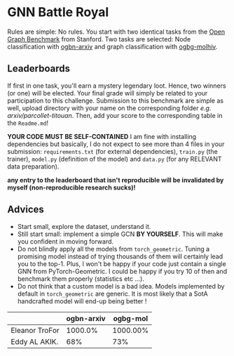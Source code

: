 # GNN Battle Royal

Rules are simple: No rules. You start with two identical tasks from the [Open Graph Benchmark](https://ogb.stanford.edu) from Stanford. Two tasks are selected: Node classification with [ogbn-arxiv](https://ogb.stanford.edu/docs/nodeprop/#ogbn-arxiv) and graph classification with [ogbg-molhiv](https://ogb.stanford.edu/docs/graphprop/#ogbg-mol). 

## Leaderboards
If first in one task, you'll earn a mystery legendary loot. Hence, two winners (or one) will be elected. Your final grade will simply be related to your participation to this challenge. Submission to this benchmark are simple as well, upload directory with your name on the corresponding folder *e.g. arxiv/parcollet-titouan*. Then, add your score to the corresponding table in the `Readme.md`!

**YOUR CODE MUST BE SELF-CONTAINED** I am fine with installing dependencies but basically, I do not expect to see more than 4 files in your submission: `requirements.txt` (for external dependencies), `train.py` (the trainer), `model.py` (definition of the model) and `data.py` (for any RELEVANT data preparation). 

**any entry to the leaderboard that isn't reproducible will be invalidated by myself (non-reproducible research sucks)!** 

## Advices
- Start small, explore the dataset, understand it.
- Still start small: implement a simple GCN **BY YOURSELF**. This will make you confident in moving forward.
- Do not blindly apply all the models from `torch_geometric`. Tuning a promising model instead of trying thousands of them will certainly lead you to the top-1. Plus, I won't be happy if your code just contain a single GNN from PyTorch-Geometric. I could be happy if you try 10 of then and benchmark them properly (statistics etc ...). 
- Do not think that a custom model is a bad idea. Models implemented by default in `torch_geometric` are generic. It is most likely that a SotA handcrafted model will end-up being better !


|                             | ogbn-arxiv                    | ogbg-mol                    |
|-----------------------------|-------------------------------|-----------------------------|
|Eleanor TroFor                 | 1000.0%                        | 1000.00%                      |
|Eddy AL AKIK.                  |              68%               |           73%                 |      
